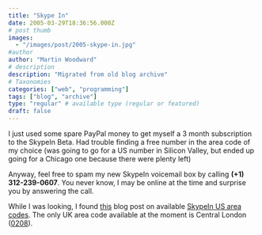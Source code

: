 ```yaml
---
title: "Skype In"
date: 2005-03-29T18:36:56.000Z
# post thumb
images:
  - "/images/post/2005-skype-in.jpg"
#author
author: "Martin Woodward"
# description
description: "Migrated from old blog archive"
# Taxonomies
categories: ["web", "programming"]
tags: ["blog", "archive"]
type: "regular" # available type (regular or featured)
draft: false
---
```


I just used some spare PayPal money to get myself a 3 month subscription to the SkypeIn Beta. Had trouble finding a free number in the area code of my choice (was going to go for a US number in Silicon Valley, but ended up going for a Chicago one because there were plenty left)

Anyway, feel free to spam my new SkypeIn voicemail box by calling **(+1) 312-239-0607**. You never know, I may be online at the time and surprise you by answering the call.

While I was looking, I found [this](http://www.bmannconsulting.com/node/1443) blog post on available [SkypeIn US area codes](http://www.bmannconsulting.com/node/1443). The only UK area code available at the moment is Central London ([0208](http://www.streetmap.co.uk/newmap.srf?x=530000&y=179000&z=0&sv=530000,179000&st=OSGrid&lu=Y&tl=Approximate%20Location%20of%20Area%20Code%20020%208,%20London&ar=y&bi=~&mapp=newmap.srf&searchp=newsearch.srf)).
